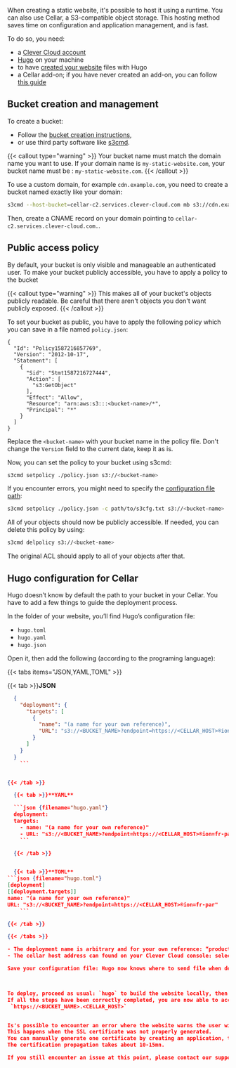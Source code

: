 
When creating a static website, it's possible to host it using a runtime.
You can also use Cellar, a S3-compatible object storage. This hosting method saves time on configuration and application management, and is fast.

To do so, you need:

- a [Clever Cloud account](../../doc/quickstart/)
- [Hugo](https://gohugo.io/) on your machine
- to have [created your website](https://gohugo.io/getting-started/quick-start/) files with Hugo
- a Cellar add-on; if you have never created an add-on, you can follow [this guide](../../doc/quickstart/#create-your-first-add-on)

## Bucket creation and management

To create a bucket:

- Follow the [bucket creation instructions](../../doc/addons/cellar/#creating-a-bucket),
- or use third party software like [s3cmd](https://s3tools.org/s3cmd).

{{< callout type="warning" >}}
  Your bucket name must match the domain name you want to use. If your domain name is `my-static-website.com`, your bucket name must be : `my-static-website.com`.
{{< /callout >}}

To use a custom domain, for example `cdn.example.com`, you need to create a bucket named exactly like your domain:

```bash
s3cmd --host-bucket=cellar-c2.services.clever-cloud.com mb s3://cdn.example.com
```

Then, create a CNAME record on your domain pointing to `cellar-c2.services.clever-cloud.com.`.

## Public access policy

By default, your bucket is only visible and manageable an authenticated user.
To make your bucket publicly accessible, you have to apply a policy to the bucket

{{< callout type="warning" >}}
  This makes all of your bucket's objects publicly readable. Be careful that there aren't objects you don't want publicly exposed.
{{< /callout >}}

To set your bucket as public, you have to apply the following policy which you can save in a file named `policy.json`:

```json{filename="policy.json"}
{
  "Id": "Policy1587216857769",
  "Version": "2012-10-17",
  "Statement": [
    {
      "Sid": "Stmt1587216727444",
      "Action": [
        "s3:GetObject"
      ],
      "Effect": "Allow",
      "Resource": "arn:aws:s3:::<bucket-name>/*",
      "Principal": "*"
    }
  ]
}
```

Replace the `<bucket-name>` with your bucket name in the policy file. Don't change the `Version` field to the current date, keep it as is.

Now, you can set the policy to your bucket using s3cmd:

```bash
s3cmd setpolicy ./policy.json s3://<bucket-name>
```

If you encounter errors, you might need to specify the [configuration file path](#download-the-configuration-file):

```bash
s3cmd setpolicy ./policy.json -c path/to/s3cfg.txt s3://<bucket-name>
```

All of your objects should now be publicly accessible.
If needed, you can delete this policy by using:

```bash
s3cmd delpolicy s3://<bucket-name>
```

The original ACL should apply to all of your objects after that.

## Hugo configuration for Cellar

Hugo doesn’t know by default the path to your bucket in your Cellar. You have to add a few things to guide the deployment process.

In the folder of your website, you’ll find Hugo’s configuration file:

- `hugo.toml`
- `hugo.yaml`
- `hugo.json`

Open it, then add the following (according to the programing language):

{{< tabs items="JSON,YAML,TOML" >}}

  {{< tab >}}**JSON**

```json {filename="hugo.json"}
  {
    "deployment": {
      "targets": [
        {
          "name": "(a name for your own reference)",
          "URL": "s3://<BUCKET_NAME>?endpoint=https://<CELLAR_HOST>®ion=fr-par"
        }
      ]
    }
  }
    ```


{{< /tab >}}

  {{< tab >}}**YAML**

  ```json {filename="hugo.yaml"}
  deployment:
  targets:
    - name: "(a name for your own reference)"
    - URL: "s3://<BUCKET_NAME>?endpoint=https://<CELLAR_HOST>®ion=fr-par"
    ```

  {{< /tab >}}


  {{< tab >}}**TOML**
```json {filename="hugo.toml"}
[deployment]
[[deployment.targets]]
name: "(a name for your own reference)"
URL: "s3://<BUCKET_NAME>?endpoint=https://<CELLAR_HOST>®ion=fr-par"
    ```

{{< /tab >}}

{{< /tabs >}}

- The deployment name is arbitrary and for your own reference: “production”, “test”, anything you’d like.
- The cellar host address can found on your Clever Cloud console: select your Cellar and you’ll have the “Host” field. The address looks like: `cellar-c2.services.clever-cloud.com`

Save your configuration file: Hugo now knows where to send file when deploying.



To deploy, proceed as usual: `hugo` to build the website locally, then `hugo deploy` to push files through Cellar.
If all the steps have been correctly completed, you are now able to access your website with:
 `https://<BUCKET_NAME>.<CELLAR_HOST>`


Is's possible to encounter an error where the website warns the user with a "not secure" message.
This happens when the SSL certificate was not properly generated.
You can manually generate one certificate by creating an application, then adding the domain name from the "domain" tab.
The certification propagation takes about 10-15mn.

If you still encounter an issue at this point, please contact our support team.






